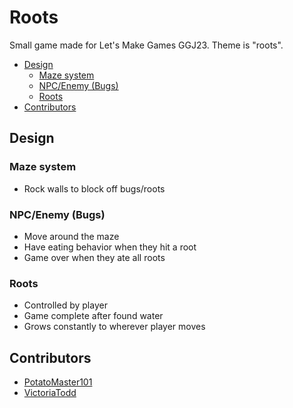 # Roots
Small game made for Let's Make Games GGJ23. Theme is "roots".

- [Design](#design)
    - [Maze system](#maze-system)
    - [NPC/Enemy (Bugs)](#npcenemy-bugs)
    - [Roots](#roots-1)
- [Contributors](#contributors)

## Design
### Maze system
- Rock walls to block off bugs/roots

### NPC/Enemy (Bugs)
- Move around the maze
- Have eating behavior when they hit a root
- Game over when they ate all roots

### Roots
- Controlled by player
- Game complete after found water
- Grows constantly to wherever player moves

## Contributors
- [PotatoMaster101](https://github.com/PotatoMaster101)
- [VictoriaTodd](https://github.com/VictoriaTodd)
